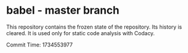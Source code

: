 # babel - master branch

This repository contains the frozen state of the repository.
Its history is cleared. It is used only for static code
analysis with Codacy.

Commit Time: 1734553977
